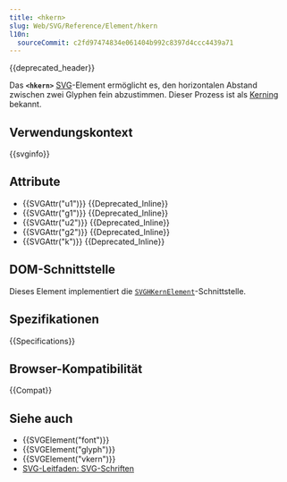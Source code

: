 ```yaml
---
title: <hkern>
slug: Web/SVG/Reference/Element/hkern
l10n:
  sourceCommit: c2fd97474834e061404b992c8397d4ccc4439a71
---
```


{{deprecated_header}}

Das **`<hkern>`** [SVG](/de/docs/Web/SVG)-Element ermöglicht es, den horizontalen Abstand zwischen zwei Glyphen fein abzustimmen. Dieser Prozess ist als [Kerning](https://en.wikipedia.org/wiki/Kerning) bekannt.

## Verwendungskontext

{{svginfo}}

## Attribute

- {{SVGAttr("u1")}} {{Deprecated_Inline}}
- {{SVGAttr("g1")}} {{Deprecated_Inline}}
- {{SVGAttr("u2")}} {{Deprecated_Inline}}
- {{SVGAttr("g2")}} {{Deprecated_Inline}}
- {{SVGAttr("k")}} {{Deprecated_Inline}}

## DOM-Schnittstelle

Dieses Element implementiert die [`SVGHKernElement`](/de/docs/Web/API/SVGHKernElement)-Schnittstelle.

## Spezifikationen

{{Specifications}}

## Browser-Kompatibilität

{{Compat}}

## Siehe auch

- {{SVGElement("font")}}
- {{SVGElement("glyph")}}
- {{SVGElement("vkern")}}
- [SVG-Leitfaden: SVG-Schriften](/de/docs/Web/SVG/Tutorials/SVG_from_scratch/SVG_fonts)

